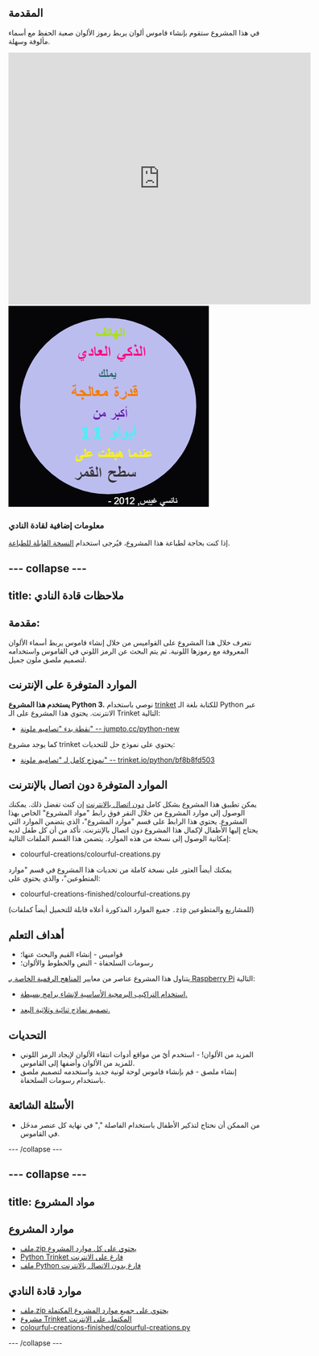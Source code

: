 ## المقدمة

في هذا المشروع ستقوم بإنشاء قاموس ألوان يربط رموز الألوان صعبة الحفظ مع أسماء مألوفة وسهلة.

<div class="trinket">
  <iframe src="https://trinket.io/embed/python/bf8b8fd503?outputOnly=true&start=result" width="600" height="500" frameborder="0" marginwidth="0" marginheight="0" allowfullscreen>
  </iframe>
  <img src="images/colourful-finished.png">
</div>

### معلومات إضافية لقادة النادي

إذا كنت بحاجة لطباعة هذا المشروع، فيُرجى استخدام [النسخة القابلة للطباعة](https://projects.raspberrypi.org/ar-SA/projects/colourful-creations/print).

--- collapse ---
---
title: ملاحظات قادة النادي
---

## مقدمة:

نتعرف خلال هذا المشروع على القواميس من خلال إنشاء قاموس يربط أسماء الألوان المعروفة مع رموزها اللونية. ثم يتم البحث عن الرمز اللوني في القاموس واستخدامه لتصميم ملصق ملون جميل.

## الموارد المتوفرة على الإنترنت

**يستخدم هذا المشروع Python 3.** نوصي باستخدام [trinket](https://trinket.io/) للكتابة بلغة الـ Python عبر الانترنت. يحتوي هذا المشروع على الـ Trinket التالية:

* [نقطة بدء "تصاميم ملونة" -- jumpto.cc/python-new](http://jumpto.cc/python-new)

كما يوجد مشروع trinket يحتوي على نموذج حل للتحديات:

* [نموذج كامل لـ "تصاميم ملونة" -- trinket.io/python/bf8b8fd503](https://trinket.io/python/bf8b8fd503)

## الموارد المتوفرة دون اتصال بالإنترنت

يمكن تطبيق هذا المشروع بشكل كامل [دون اتصال بالانترنت](https://www.codeclubprojects.org/en-GB/resources/python-working-offline/) إن كنت تفضل ذلك. يمكنك الوصول إلى موارد المشروع من خلال النقر فوق رابط "مواد المشروع" الخاص بهذا المشروع. يحتوي هذا الرابط على قسم "موارد المشروع"، الذي يتضمن الموارد التي يحتاج إليها الأطفال لإكمال هذا المشروع دون اتصال بالإنترنت. تأكد من أن كل طفل لديه إمكانية الوصول إلى نسخة من هذه الموارد. يتضمن هذا القسم الملفات التالية:

* colourful-creations/colourful-creations.py

يمكنك أيضاً العثور على نسخة كاملة من تحديات هذا المشروع في قسم "موارد المتطوعين"، والذي يحتوي على:

* colourful-creations-finished/colourful-creations.py

(جميع الموارد المذكورة أعلاه قابلة للتحميل أيضاً كملفات `.zip` للمشاريع والمتطوعين)

## أهداف التعلم

* قواميس - إنشاء القيم والبحث عنها؛
* رسومات السلحفاة - النص والخطوط والألوان؛

يتناول هذا المشروع عناصر من معايير [المناهج الرقمية الخاصة بـ Raspberry Pi](http://rpf.io/curriculum) التالية:

* [استخدام التراكيب البرمجية الأساسية لإنشاء برامج بسيطة.](https://www.raspberrypi.org/curriculum/programming/creator)

* [تصميم نماذج ثنائية وثلاثية البعد.](https://www.raspberrypi.org/curriculum/design/creator)

## التحديات

* المزيد من الألوان! - استخدم أيّ من مواقع أدوات انتقاء الألوان لإيجاد الرمز اللوني للمزيد من الألوان وأضفها إلى القاموس. 
* إنشاء ملصق - قم بإنشاء قاموس لوحة لونية جديد واستخدمه لتصميم ملصق باستخدام رسومات السلحفاة. 

## الأسئلة الشائعة

* من الممكن أن نحتاج لتذكير الأطفال باستخدام الفاصلة "," في نهاية كل عنصر مدخَل في القاموس. 

--- /collapse ---

--- collapse ---
---
title: مواد المشروع
---

## موارد المشروع

* [ملف.zip يحتوي على كل موارد المشروع](resources/colourful-creations-project-resources.zip)
* [Python Trinket فارغ على الانترنت](http://jumpto.cc/python-new)
* [ملف Python فارغ بدون الاتصال بالانترنت](resources/new-new.py)

## موارد قادة النادي

* [ملف.zip يحتوي على جميع موارد المشروع المكتملة](resources/colourful-creations-volunteer-resources.zip)
* [مشروع Trinket المكتمل على الإنترنت](https://trinket.io/python/bf8b8fd503)
* [colourful-creations-finished/colourful-creations.py](resources/colourful-creations-finished-colourful-creations.py)

--- /collapse ---